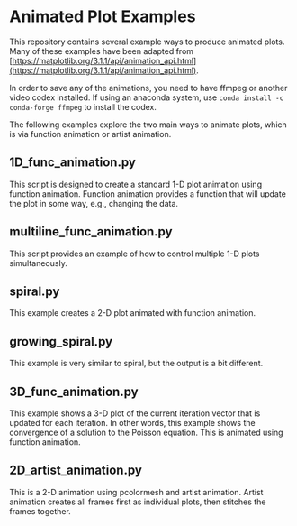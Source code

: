 # Animated Plot Examples

This repository contains several example ways to produce animated plots.
Many of these examples have been adapted from [https://matplotlib.org/3.1.1/api/animation_api.html](https://matplotlib.org/3.1.1/api/animation_api.html).

In order to save any of the animations, you need to have ffmpeg or another video codex installed.
If using an anaconda system, use `conda install -c conda-forge ffmpeg` to install the codex.

The following examples explore the two main ways to animate plots, which is via function animation or artist animation.

## 1D_func_animation.py

This script is designed to create a standard 1-D plot animation using function animation.
Function animation provides a function that will update the plot in some way, e.g., changing the data.

## multiline_func_animation.py

This script provides an example of how to control multiple 1-D plots simultaneously.

## spiral.py

This example creates a 2-D plot animated with function animation.

## growing_spiral.py

This example is very similar to spiral, but the output is a bit different.

## 3D_func_animation.py

This example shows a 3-D plot of the current iteration vector that is updated for each iteration.
In other words, this example shows the convergence of a solution to the Poisson equation.
This is animated using function animation.

## 2D_artist_animation.py

This is a 2-D animation using pcolormesh and artist animation.
Artist animation creates all frames first as individual plots, then stitches the frames together.







